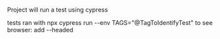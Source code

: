 Project will run a test using cypress


tests ran with
npx cypress run --env TAGS="@TagToIdentifyTest" 
to see browser: add --headed